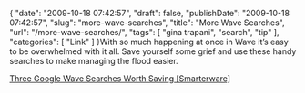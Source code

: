 {
    "date": "2009-10-18 07:42:57",
    "draft": false,
    "publishDate": "2009-10-18 07:42:57",
    "slug": "more-wave-searches",
    "title": "More Wave Searches",
    "url": "\/more-wave-searches\/",
    "tags": [
        "gina trapani",
        "search",
        "tip"
    ],
    "categories": [
        "Link"
    ]
}With so much happening at once in Wave it’s easy to be overwhelmed with
it all. Save yourself some grief and use these handy searches to make
managing the flood easier.

[Three Google Wave Searches Worth Saving
\[Smarterware\]](http://smarterware.org/3729/three-google-wave-searches-worth-saving)